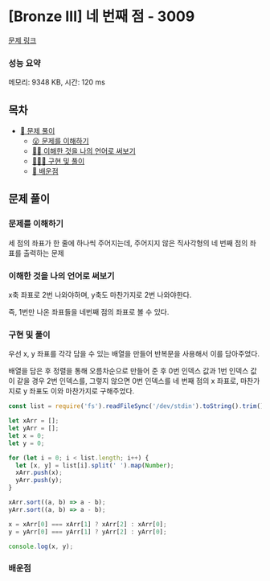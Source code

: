# [Bronze III] 네 번째 점 - 3009

[문제 링크](https://www.acmicpc.net/problem/3009)

### 성능 요약

메모리: 9348 KB, 시간: 120 ms

## 목차

- [🤔 문제 풀이](#문제-풀이)
  - [😮 문제를 이해하기](#문제를-이해하기)
  - [✍🏻 이해한 것을 나의 언어로 써보기](#이해한-것을-나의-언어로-써보기)
  - [👨🏻‍💻 구현 및 풀이](#구현-및-풀이)
  - [🫢 배운점](#배운점)

## 문제 풀이

### 문제를 이해하기

세 점의 좌표가 한 줄에 하나씩 주어지는데, 주어지지 않은 직사각형의 네 번째 점의 좌표를 출력하는 문제

### 이해한 것을 나의 언어로 써보기

x축 좌표로 2번 나와야하며, y축도 마찬가지로 2번 나와야한다.

즉, 1번만 나온 좌표들을 네번째 점의 좌표로 볼 수 있다.

### 구현 및 풀이

우선 x, y 좌표를 각각 담을 수 있는 배열을 만들어 반복문을 사용해서 이를 담아주었다.

배열을 담은 후 정렬을 통해 오름차순으로 만들어 준 후 0번 인덱스 값과 1번 인덱스 값이 같을 경우 2번 인덱스를, 그렇지 않으면 0번 인덱스를 네 번째 점의 x 좌표로, 마찬가지로 y 좌표도 이와 마찬가지로 구해주었다.

```javascript
const list = require('fs').readFileSync('/dev/stdin').toString().trim().split('\n');

let xArr = [];
let yArr = [];
let x = 0;
let y = 0;

for (let i = 0; i < list.length; i++) {
  let [x, y] = list[i].split(' ').map(Number);
  xArr.push(x);
  yArr.push(y);
}

xArr.sort((a, b) => a - b);
yArr.sort((a, b) => a - b);

x = xArr[0] === xArr[1] ? xArr[2] : xArr[0];
y = yArr[0] === yArr[1] ? yArr[2] : yArr[0];

console.log(x, y);
```

### 배운점
